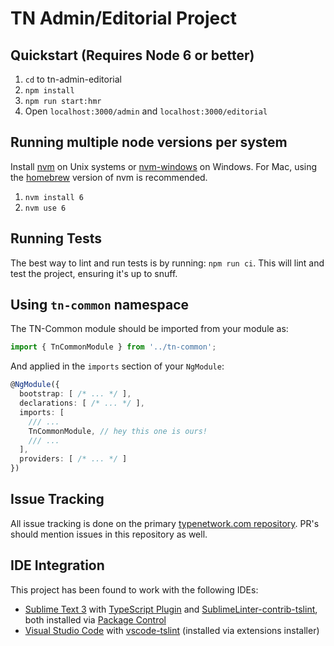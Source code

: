 # TN Admin/Editorial Project

## Quickstart (Requires Node 6 or better)

1. `cd` to tn-admin-editorial
1. `npm install`
1. `npm run start:hmr`
1. Open `localhost:3000/admin` and `localhost:3000/editorial`

## Running multiple node versions per system 

Install [nvm](https://github.com/creationix/nvm) on Unix systems or [nvm-windows](https://github.com/coreybutler/nvm-windows) on Windows. For Mac, using the [homebrew](http://brew.sh/) version of nvm is recommended.

1. `nvm install 6`
1. `nvm use 6`

## Running Tests

The best way to lint and run tests is by running: `npm run ci`. This will lint and test the project, ensuring it's up to snuff.

## Using `tn-common` namespace

The TN-Common module should be imported from your module as:

```TypeScript
import { TnCommonModule } from '../tn-common';
```

And applied in the `imports` section of your `NgModule`:

```typescript
@NgModule({
  bootstrap: [ /* ... */ ],
  declarations: [ /* ... */ ],
  imports: [
    /// ... 
    TnCommonModule, // hey this one is ours!
    /// ... 
  ],
  providers: [ /* ... */ ]
})
```

## Issue Tracking

All issue tracking is done on the primary [typenetwork.com repository](https://github.com/TypeNetwork/typenetwork.com). PR's should mention issues in this repository as well.

## IDE Integration

This project has been found to work with the following IDEs:

- [Sublime Text 3](https://www.sublimetext.com/3) with [TypeScript Plugin](https://github.com/Microsoft/TypeScript-Sublime-Plugin) and [SublimeLinter-contrib-tslint](https://github.com/lavrton/SublimeLinter-contrib-tslint), both installed via [Package Control](https://packagecontrol.io/installation)
- [Visual Studio Code](https://code.visualstudio.com) with [vscode-tslint](https://github.com/Microsoft/vscode-tslint) (installed via extensions installer)
